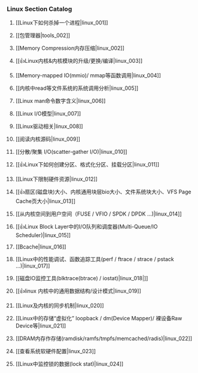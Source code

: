 ### Linux Section Catalog

1. [[Linux下如何杀掉一个进程|linux_001]]

1. [[包管理器|tools_002]]

1. [[Memory Compression内存压缩|linux_002]]

1. [[👍Linux内核&内核模块的升级/更换/编译|linux_003]]

1. [[Memory-mapped IO(mmio)/ mmap等函数调用|linux_004]]

1. [[内核中read等文件系统的系统调用分析|linux_005]]

1. [[Linux man命令数字含义|linux_006]]

1. [[Linux I/O模型|linux_007]]

1. [[Linux驱动相关|linux_008]]

1. [[阅读内核源码|linux_009]]

1. [[分散/聚集 I/O(scatter-gather I/O)|linux_010]]

1. [[👍Linux下如何创建分区、格式化分区、挂载分区|linux_011]]

1. [[Linux下限制硬件资源|linux_012]]

1. [[👍扇区(磁盘块)大小、内核通用块层bio大小、文件系统块大小、VFS Page Cache页大小|linux_013]]

1. [[从内核空间到用户空间（FUSE / VFIO / SPDK / DPDK ...)|linux_014]]

1. [[👍Linux Block Layer中的I/O队列和调度器(Multi-Queue/IO Scheduler)|linux_015]]

1. [[Bcache|linux_016]]

1. [[Linux中的性能调试、函数追踪工具(perf / ftrace / strace / pstack ...)|linux_017]]

1. [[磁盘IO监控工具(blktrace(btrace) / iostat)|linux_018|]]

1. [[👍linux 内核中的通用数据结构/设计模式|linux_019]]

1. [[Linux及内核的同步机制|linux_020]]

1. [[Linux中的存储“虚拟化” loopback / dm(Device Mapper)/ 裸设备Raw Device等|linux_021]]

1. [[DRAM内存作存储(ramdisk/ramfs/tmpfs/memcached/radis)|linux_022]]

1. [[查看系统软硬件配置|linux_023]]

1. [[Linux中监控锁的数据(lock stat)|linux_024]]


